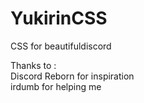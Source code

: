 # YukirinCSS

CSS for beautifuldiscord

Thanks to :  
Discord Reborn for inspiration  
irdumb for helping me